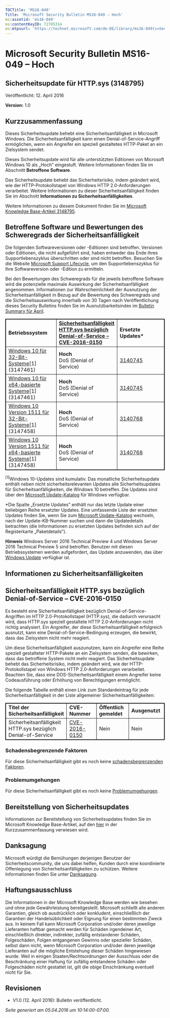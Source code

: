 ```yaml
---
TOCTitle: 'MS16-049'
Title: 'Microsoft Security Bulletin MS16-049 – Hoch'
ms:assetid: 'ms16-049'
ms:contentKeyID: 72785314
ms:mtpsurl: 'https://technet.microsoft.com/de-DE/library/ms16-049(v=Security.10)'
---
```


Microsoft Security Bulletin MS16-049 – Hoch
===========================================

Sicherheitsupdate für HTTP.sys (3148795)
----------------------------------------

Veröffentlicht: 12. April 2016

**Version:** 1.0

Kurzzusammenfassung
-------------------

<span id="sectionToggle0"></span>
Dieses Sicherheitsupdate behebt eine Sicherheitsanfälligkeit in Microsoft Windows. Die Sicherheitsanfälligkeit kann einen Denial-of-Service-Angriff ermöglichen, wenn ein Angreifer ein speziell gestaltetes HTTP-Paket an ein Zielsystem sendet.

Dieses Sicherheitsupdate wird für alle unterstützten Editionen von Microsoft Windows 10 als „Hoch‟ eingestuft. Weitere Informationen finden Sie im Abschnitt **Betroffene Software**.

Das Sicherheitsupdate behebt das Sicherheitsrisiko, indem geändert wird, wie der HTTP-Protokollstapel von Windows HTTP 2.0-Anforderungen verarbeitet. Weitere Informationen zu dieser Sicherheitsanfälligkeit finden Sie im Abschnitt **Informationen zu Sicherheitsanfälligkeiten**.

<span id="KBArticle"></span>
Weitere Informationen zu diesem Dokument finden Sie im [Microsoft Knowledge Base-Artikel 3148795](https://support.microsoft.com/de-de/kb/3148795). 

Betroffene Software und Bewertungen des Schweregrads der Sicherheitsanfälligkeit
--------------------------------------------------------------------------------

<span id="sectionToggle1"></span>
Die folgenden Softwareversionen oder -Editionen sind betroffen. Versionen oder Editionen, die nicht aufgeführt sind, haben entweder das Ende ihres Supportlebenszyklus überschritten oder sind nicht betroffen. Besuchen Sie die Website [Microsoft Support Lifecycle](https://support.microsoft.com/de-de/lifecycle), um den Supportlebenszyklus für Ihre Softwareversion oder -Edition zu ermitteln.

Bei den Bewertungen des Schweregrads für die jeweils betroffene Software wird die potenzielle maximale Auswirkung der Sicherheitsanfälligkeit angenommen. Informationen zur Wahrscheinlichkeit der Ausnutzung der Sicherheitsanfälligkeit in Bezug auf die Bewertung des Schweregrads und die Sicherheitsauswirkung innerhalb von 30 Tagen nach Veröffentlichung dieses Security Bulletins finden Sie im Ausnutzbarkeitsindex im [Bulletin Summary für April](https://technet.microsoft.com/de-de/library/security/ms16-apr).

 
<table style="border:1px solid black;">
<colgroup>
<col width="33%" />
<col width="33%" />
<col width="33%" />
</colgroup>
<tbody>
<tr class="odd">
<td style="border:1px solid black;"><strong>Betriebssystem</strong></td>
<td style="border:1px solid black;"><a href="http://www.cve.mitre.org/cgi-bin/cvename.cgi?name=cve-2016-0150"><strong>Sicherheitsanfälligkeit HTTP.sys bezüglich Denial-of-Service – CVE-2016-0150</strong></a></td>
<td style="border:1px solid black;"><strong>Ersetzte Updates*</strong></td>
</tr>
<tr class="even">
<td style="border:1px solid black;"><a href="https://support.microsoft.com/de-de/kb/3147461">Windows 10 für 32-Bit-Systeme</a>[1]<br />
(3147461)</td>
<td style="border:1px solid black;"><strong>Hoch</strong><br />
DoS (Denial of Service)</td>
<td style="border:1px solid black;"><a href="https://support.microsoft.com/de-de/kb/3140745">3140745</a></td>
</tr>
<tr class="odd">
<td style="border:1px solid black;"><a href="https://support.microsoft.com/de-de/kb/3147461">Windows 10 für x64-basierte Systeme</a>[1]<br />
(3147461)</td>
<td style="border:1px solid black;"><strong>Hoch</strong><br />
DoS (Denial of Service)</td>
<td style="border:1px solid black;"><a href="https://support.microsoft.com/de-de/kb/3140745">3140745</a></td>
</tr>
<tr class="even">
<td style="border:1px solid black;"><a href="https://support.microsoft.com/de-de/kb/3147458">Windows 10 Version 1511 für 32-Bit-Systeme</a>[1]<br />
(3147458)</td>
<td style="border:1px solid black;"><strong>Hoch</strong><br />
DoS (Denial of Service)</td>
<td style="border:1px solid black;"><a href="https://support.microsoft.com/de-de/kb/3140768">3140768</a></td>
</tr>
<tr class="odd">
<td style="border:1px solid black;"><a href="https://support.microsoft.com/de-de/kb/3147458">Windows 10 Version 1511 für x64-basierte Systeme</a>[1]<br />
(3147458)</td>
<td style="border:1px solid black;"><strong>Hoch</strong><br />
DoS (Denial of Service)</td>
<td style="border:1px solid black;"><a href="https://support.microsoft.com/de-de/kb/3140768">3140768</a></td>
</tr>
</tbody>
</table>
  
<sup>[1]</sup>Windows 10-Updates sind kumulativ. Das monatliche Sicherheitsupdate enthält neben nicht sicherheitsrelevanten Updates alle Sicherheitsupdates für Sicherheitsanfälligkeiten, die Windows 10 betreffen. Die Updates sind über den [Microsoft Update-Katalog](http://catalog.update.microsoft.com/v7/site/home.aspx) für Windows verfügbar.
  
\*Die Spalte „Ersetzte Updates‟ enthält nur das letzte Update einer beliebigen Reihe ersetzter Updates. Eine umfassende Liste der ersetzten Updates finden Sie, wenn Sie zum [Microsoft Update-Katalog](http://catalog.update.microsoft.com/v7/site/home.aspx) wechseln, nach der Update-KB-Nummer suchen und dann die Updatedetails betrachten (die Informationen zu ersetzten Updates befinden sich auf der Registerkarte „Paketdetails‟).
  
**Hinweis** Windows Server 2016 Technical Preview 4 und Windows Server 2016 Technical Preview 5 sind betroffen. Benutzer mit diesen Betriebssystemen werden aufgefordert, das Update anzuwenden, das über [Windows Update](http://update.microsoft.com/microsoftupdate/v6/vistadefault.aspx?ln=de-de) verfügbar ist.
  
Informationen zu Sicherheitsanfälligkeiten  
------------------------------------------
  
<span id="sectionToggle2"></span>
Sicherheitsanfälligkeit HTTP.sys bezüglich Denial-of-Service – CVE-2016-0150  
----------------------------------------------------------------------------
  
Es besteht eine Sicherheitsanfälligkeit bezüglich Denial-of-Service-Angriffen im HTTP 2.0-Protokollstapel (HTTP.sys), die dadurch verursacht wird, dass HTTP.sys speziell gestaltete HTTP 2.0-Anforderungen nicht richtig analysiert. Ein Angreifer, der diese Sicherheitsanfälligkeit erfolgreich ausnutzt, kann eine Denial-of-Service-Bedingung erzeugen, die bewirkt, dass das Zielsystem nicht mehr reagiert.
  
Um diese Sicherheitsanfälligkeit auszunutzen, kann ein Angreifer eine Reihe speziell gestalteter HTTP-Pakete an ein Zielsystem senden, die bewirken, dass das betroffene System nicht mehr reagiert. Das Sicherheitsupdate behebt das Sicherheitsrisiko, indem geändert wird, wie der HTTP-Protokollstapel von Windows HTTP 2.0-Anforderungen verarbeitet. Beachten Sie, dass eine DOS-Sicherheitsanfälligkeit einem Angreifer keine Codeausführung oder Erhöhung von Berechtigungen ermöglicht.
  
Die folgende Tabelle enthält einen Link zum Standardeintrag für jede Sicherheitsanfälligkeit in der Liste allgemeiner Sicherheitsanfälligkeiten:

 
<table style="border:1px solid black;">
<colgroup>
<col width="25%" />
<col width="25%" />
<col width="25%" />
<col width="25%" />
</colgroup>
<tbody>
<tr class="odd">
<td style="border:1px solid black;"><strong>Titel der Sicherheitsanfälligkeit</strong></td>
<td style="border:1px solid black;"><strong>CVE-Nummer</strong></td>
<td style="border:1px solid black;"><strong>Öffentlich gemeldet</strong></td>
<td style="border:1px solid black;"><strong>Ausgenutzt</strong></td>
</tr>
<tr class="even">
<td style="border:1px solid black;">Sicherheitsanfälligkeit HTTP.sys bezüglich Denial-of-Service</td>
<td style="border:1px solid black;"><a href="http://www.cve.mitre.org/cgi-bin/cvename.cgi?name=cve-2016-0150">CVE-2016-0150</a></td>
<td style="border:1px solid black;">Nein</td>
<td style="border:1px solid black;">Nein</td>
</tr>
</tbody>
</table>
  
### Schadensbegrenzende Faktoren
  
Für diese Sicherheitsanfälligkeit gibt es noch keine [schadensbegrenzenden Faktoren](https://technet.microsoft.com/de-de/library/security/dn848375.aspx).
  
### Problemumgehungen
  
Für diese Sicherheitsanfälligkeit gibt es noch keine [Problemumgehungen](https://technet.microsoft.com/de-de/library/security/dn848375.aspx).
  
Bereitstellung von Sicherheitsupdates   
--------------------------------------
  
<span id="sectionToggle3"></span>
Informationen zur Bereitstellung von Sicherheitsupdates finden Sie im Microsoft Knowledge Base-Artikel, auf den [hier](#kbarticle) in der Kurzzusammenfassung verwiesen wird.
  
Danksagung  
----------
  
<span id="sectionToggle4"></span>
Microsoft würdigt die Bemühungen derjenigen Benutzer der Sicherheitscommunity, die uns dabei helfen, Kunden durch eine koordinierte Offenlegung von Sicherheitsanfälligkeiten zu schützen. Weitere Informationen finden Sie unter [Danksagung](https://technet.microsoft.com/de-de/library/security/dn820091.aspx). 
  
Haftungsausschluss  
------------------
  
<span id="sectionToggle5"></span>
Die Informationen in der Microsoft Knowledge Base werden wie besehen und ohne jede Gewährleistung bereitgestellt. Microsoft schließt alle anderen Garantien, gleich ob ausdrücklich oder konkludent, einschließlich der Garantien der Handelsüblichkeit oder Eignung für einen bestimmten Zweck aus. In keinem Fall kann Microsoft Corporation und/oder deren jeweilige Lieferanten haftbar gemacht werden für Schäden irgendeiner Art, einschließlich direkter, indirekter, zufällig entstandener Schäden, Folgeschäden, Folgen entgangenen Gewinns oder spezieller Schäden, selbst dann nicht, wenn Microsoft Corporation und/oder deren jeweilige Lieferanten auf die mögliche Entstehung dieser Schäden hingewiesen wurde. Weil in einigen Staaten/Rechtsordnungen der Ausschluss oder die Beschränkung einer Haftung für zufällig entstandene Schäden oder Folgeschäden nicht gestattet ist, gilt die obige Einschränkung eventuell nicht für Sie.
  
Revisionen  
----------
  
<span id="sectionToggle6"></span>
-   V1.0 (12. April 2016): Bulletin veröffentlicht.
  
*Seite generiert am 05.04.2016 um 10:14:00-07:00.*
